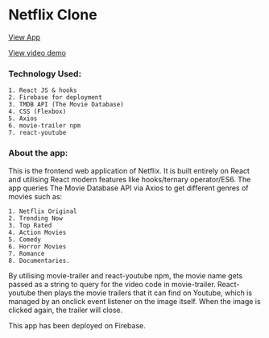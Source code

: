 # Netflix Clone

[View App](https://netflix-clone-310da.web.app/)

[View video demo](https://drive.google.com/file/d/1Vb_FiaKUYVi0C2XhYuX-DFlh3RXs3d--/view)

### Technology Used:

    1. React JS & hooks
    2. Firebase for deployment
    3. TMDB API (The Movie Database)
    4. CSS (Flexbox)
    5. Axios
    6. movie-trailer npm
    7. react-youtube

### About the app:

This is the frontend web application of Netflix. It is built entirely on React and utilising
React modern features like hooks/ternary operator/ES6. The app queries The Movie Database API
via Axios to get different genres of movies such as:

    1. Netflix Original
    2. Trending Now
    3. Top Rated
    4. Action Movies
    5. Comedy
    6. Horror Movies
    7. Romance
    8. Documentaries.

By utilising movie-trailer and react-youtube npm, the movie name gets passed as a string to
query for the video code in movie-trailer. React-youtube then plays the movie trailers that
it can find on Youtube, which is managed by an onclick event listener on the image itself.
When the image is clicked again, the trailer will close.

This app has been deployed on Firebase.
